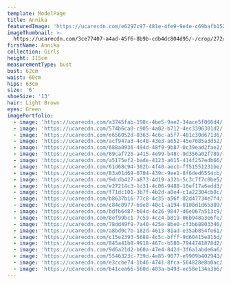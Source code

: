 ```yaml
---
template: ModelPage
title: Annika
featuredImage: 'https://ucarecdn.com/e6297c97-481e-4fe9-9e4e-c69bafb152d0/'
imageThumbnail: >-
  https://ucarecdn.com/3ce77407-a4ad-45f6-8b9b-cdb4dc804d95/-/crop/272x319/98,45/-/preview/
firstName: Annika
collection: Girls
height: 115cm
measurementType: bust
bust: 62cm
waist: 60cm
hips: 63cm
size: '6'
shoeSize: '13'
hair: Light Brown
eyes: Green
imagePortfolio:
  - image: 'https://ucarecdn.com/a3745fab-198c-4be5-9ae2-34ace5f066d4/'
  - image: 'https://ucarecdn.com/574b6ca0-c905-4a02-b712-4ec3396301d2/'
  - image: 'https://ucarecdn.com/e656052d-0363-4c6c-a5f7-481c30d67136/'
  - image: 'https://ucarecdn.com/acf947a3-4c48-43e3-a652-45e7085a3d52/'
  - image: 'https://ucarecdn.com/688a0936-494d-48f9-9b87-0c39ead2fae2/'
  - image: 'https://ucarecdn.com/89caf726-a415-4e99-b48c-9d356a02f789/-/preview/'
  - image: 'https://ucarecdn.com/a5175ef2-bade-4123-a615-414f257edb66/'
  - image: 'https://ucarecdn.com/61d68c94-302b-4f40-aecb-ff51551231be/'
  - image: 'https://ucarecdn.com/83a01d69-0704-439c-9ee1-8f6ded6554cb/'
  - image: 'https://ucarecdn.com/9dcdb427-a873-4d19-a32b-5c3c7f7c0be5/'
  - image: 'https://ucarecdn.com/e27214c3-1d31-4c06-9488-10ef17a6edd3/'
  - image: 'https://ucarecdn.com/f71dc101-3b7f-4b2d-a8e4-c1a22304cb8c/'
  - image: 'https://ucarecdn.com/b8637b16-77c8-4c35-a56f-82d47734e7f4/'
  - image: 'https://ucarecdn.com/c84c0977-69e8-40c1-a194-0100d1d65389/'
  - image: 'https://ucarecdn.com/bdfb6487-b04d-4c26-9847-d6e067a513c9/'
  - image: 'https://ucarecdn.com/8ef99bc1-7c59-4cc4-b819-06b948a3e6fe/'
  - image: 'https://ucarecdn.com/78dd49f9-7a40-425e-8be0-cf3b68803346/'
  - image: 'https://ucarecdn.com/a8bd0c7b-182d-4613-81ad-e35ab854fe61/'
  - image: 'https://ucarecdn.com/c15e2393-5688-4c5c-bfff-9d60415e815d/'
  - image: 'https://ucarecdn.com/845a41b8-9918-467c-b580-7944741878d2/'
  - image: 'https://ucarecdn.com/9d6a21d2-b60a-47e4-842d-3f6a1abde6a6/'
  - image: 'https://ucarecdn.com/5546323c-739d-4e85-9077-e9909b402943/'
  - image: 'https://ucarecdn.com/e3ccbe74-1b46-4741-8fca-564828e8b0ac/'
  - image: 'https://ucarecdn.com/b41cea66-560d-483a-b493-ee58e134a3b6/'
---
```


